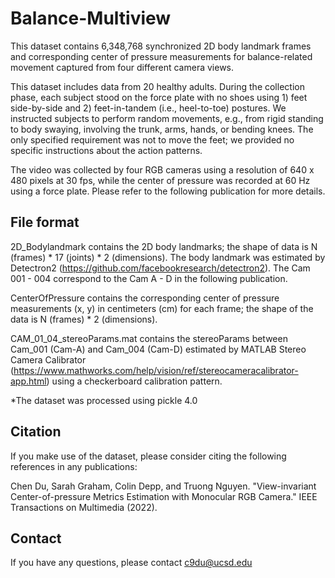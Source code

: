 # Balance-Multiview
 
This dataset contains 6,348,768 synchronized 2D body landmark frames and corresponding center of pressure measurements for balance-related movement captured from four different camera views.

This dataset includes data from 20 healthy adults. During the collection phase, each subject stood on the force plate with no shoes using 1) feet side-by-side and 2) feet-in-tandem (i.e., heel-to-toe) postures. We instructed subjects to perform random movements, e.g., from rigid standing to body swaying, involving the trunk, arms, hands, or bending knees. The only specified requirement was not to move the feet; we provided no specific instructions about the action patterns.

The video was collected by four RGB cameras using a resolution of 640 x 480 pixels at 30 fps, while the center of pressure was recorded at 60 Hz using a force plate. Please refer to the following publication for more details.

## File format
2D_Bodylandmark contains the 2D body landmarks; the shape of data is N (frames) * 17 (joints) * 2 (dimensions). The body landmark was estimated by Detectron2 (https://github.com/facebookresearch/detectron2). The Cam 001 - 004 correspond to the Cam A - D in the following publication.

CenterOfPressure contains the corresponding center of pressure measurements (x, y) in centimeters (cm) for each frame; the shape of the data is N (frames) * 2 (dimensions).

CAM_01_04_stereoParams.mat contains the stereoParams between Cam_001 (Cam-A) and Cam_004 (Cam-D) estimated by MATLAB Stereo Camera Calibrator (https://www.mathworks.com/help/vision/ref/stereocameracalibrator-app.html) using a checkerboard calibration pattern.

*The dataset was processed using pickle 4.0

## Citation

If you make use of the dataset, please consider citing the following references in any publications:

Chen Du, Sarah Graham, Colin Depp, and Truong Nguyen. "View-invariant Center-of-pressure Metrics Estimation with Monocular RGB Camera." IEEE Transactions on Multimedia (2022).


## Contact
If you have any questions, please contact c9du@ucsd.edu
